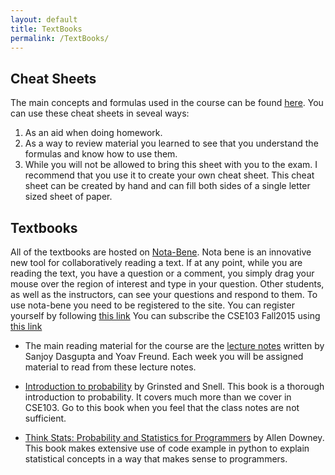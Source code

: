 ```yaml
---
layout: default
title: TextBooks
permalink: /TextBooks/
---
```

## Cheat Sheets ##
The main concepts and formulas used in the
course can be found [here](/Resources/CheatSheet.pdf). You can use
these cheat sheets in seveal ways:

1. As an aid when doing homework.
2. As a way to review material you learned to see that you understand
the formulas and know how to use them.
3.  While you will not be allowed to bring this sheet with you to the
exam. I recommend that you use it to create your own cheat sheet. This
cheat sheet can be created by hand and can fill both sides of a single
letter sized sheet of paper.

## Textbooks ##
All of the textbooks are hosted on [Nota-Bene](http://nb.mit.edu). Nota bene
is an innovative new tool for collaboratively reading a text. If at
any point, while you are reading the text, you have a question or a
comment, you simply drag your mouse over the region of interest and
type in your question. Other students, as well as the instructors, can
see your questions and respond to them. To use nota-bene you need to
be registered to the site. You can register yourself by following
[this link](http://nb.mit.edu/subscribe?key=YzpHSj7HkINia8Q9vFaIIV3fDM3jJ3J1cmQont1pEAFIAh6dvh)
You can subscribe the CSE103 Fall2015 using [this link](http://nb.mit.edu/subscribe?key=mawTltZBYakuzf9FxRTUt5swUX0k5CswY7G0tTKNeP794i3H4F)

* The main reading material for the course are the
[lecture notes](http://nb.mit.edu/f/16559) written by Sanjoy Dasgupta
and Yoav Freund. Each week you will be assigned material to read from
these lecture notes. 

*  [Introduction to probability](http://nb.mit.edu/f/16681) by Grinsted and Snell.
  This book is a thorough introduction to probability. It covers much
  more than we cover in CSE103. Go to this book when you feel that the
  class notes are not sufficient.
  
*  [Think Stats: Probability and Statistics for Programmers](http://nb.mit.edu/f/16682)
  by Allen Downey. This book makes extensive use of code example in
  python to explain statistical concepts in a way that makes sense to programmers.


